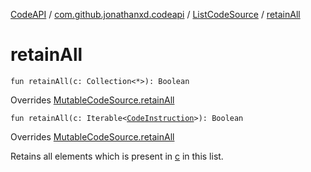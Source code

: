 [CodeAPI](../../index.md) / [com.github.jonathanxd.codeapi](../index.md) / [ListCodeSource](index.md) / [retainAll](.)

# retainAll

`fun retainAll(c: Collection<*>): Boolean`

Overrides [MutableCodeSource.retainAll](../-mutable-code-source/retain-all.md)


`fun retainAll(c: Iterable<`[`CodeInstruction`](../-code-instruction.md)`>): Boolean`

Overrides [MutableCodeSource.retainAll](../-mutable-code-source/retain-all.md)

Retains all elements which is present in [c](retain-all.md#com.github.jonathanxd.codeapi.ListCodeSource$retainAll(kotlin.collections.Collection((kotlin.Any)))/c) in this list.

